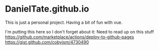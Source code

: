 # DanielTate.github.io

This is just a personal project. Having a bit of fun with vue.

I'm putting this here so I don't forget about it:
Need to read up on this stuff
https://github.com/marketplace/actions/deploy-to-github-pages
https://gist.github.com/cobyism/4730490
